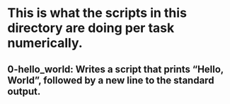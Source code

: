 # This is what the scripts in this directory are doing per task numerically.

## 0-hello_world: Writes a script that prints “Hello, World”, followed by a new line to the standard output.
